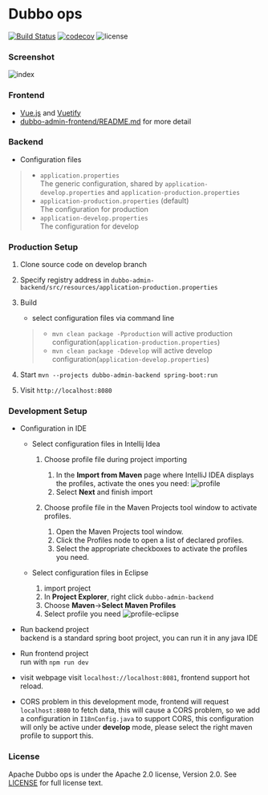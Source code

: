 # Dubbo ops

[![Build Status](https://travis-ci.org/apache/incubator-dubbo-ops.svg?branch=master)](https://travis-ci.org/apache/incubator-dubbo-ops)
[![codecov](https://codecov.io/gh/apache/incubator-dubbo-ops/branch/master/graph/badge.svg)](https://codecov.io/gh/apache/incubator-dubbo-ops)
![license](https://img.shields.io/github/license/apache/incubator-dubbo-ops.svg)

### Screenshot

![index](https://raw.githubusercontent.com/apache/incubator-dubbo-ops/develop/dubbo-admin-frontend/src/assets/index.png)

### Frontend

- [Vue.js](https://vuejs.org) and [Vuetify](https://vuetifyjs.com)
- [dubbo-admin-frontend/README.md](dubbo-admin-frontend/README.md) for more detail

### Backend

* Configuration files  

> - `application.properties`  
>   The generic configuration, shared by `application-develop.properties` and `application-production.properties`
> - `application-production.properties` (default)  
>   The configuration for production
> - `application-develop.properties`  
>   The configuration for develop
> 


### Production Setup

1. Clone source code on develop branch
2. Specify registry address in `dubbo-admin-backend/src/resources/application-production.properties`
3. Build   

    * select configuration files via command line  
    
    > - `mvn clean package -Pproduction` will active production configuration(`application-production.properties`)
    > - `mvn clean package -Ddevelop` will active develop configuration(`application-develop.properties`)
4. Start `mvn --projects dubbo-admin-backend spring-boot:run`
5. Visit `http://localhost:8080`


### Development Setup
* Configuration in IDE  

   * Select configuration files in Intellij Idea 

      1. Choose profile file during project importing   
         1. In the **Import from Maven** page where IntelliJ IDEA displays the profiles, activate the ones you need: 
      ![profile](https://raw.githubusercontent.com/apache/incubator-dubbo-ops/develop/dubbo-admin-frontend/src/assets/profile-idea.jpg)
         2.  Select **Next** and finish import
    
      2.  Choose profile file in the Maven Projects tool window to activate profiles.  
          1. Open the Maven Projects tool window.  
          2. Click the Profiles node to open a list of declared profiles.  
          3. Select the appropriate checkboxes to activate the profiles you need.
            
    * Select configuration files in Eclipse
        1. import project
        2. In **Project Explorer**, right click `dubbo-admin-backend`
        3. Choose **Maven**->**Select Maven Profiles**
        4. Select profile you need
        ![profile-eclipse](https://raw.githubusercontent.com/apache/incubator-dubbo-ops/develop/dubbo-admin-frontend/src/assets/profile-eclipse.jpg)
* Run backend project  
   backend is a standard spring boot project, you can run it in any java IDE
* Run frontend project  
  run with `npm run dev`
* visit webpage
  visit `localhost://localhost:8081`, frontend support hot reload.             
   
 * CORS problem
    in this development mode, frontend will request `localhost:8080` to fetch data, this will cause a CORS problem, so we add a configuration in `I18nConfig.java` to support CORS, this configuration will only be active under **develop** mode, please select the right maven profile to support this.


### License

Apache Dubbo ops is under the Apache 2.0 license, Version 2.0.
See [LICENSE](https://github.com/apache/incubator-dubbo-ops/blob/develop/LICENSE) for full license text.
